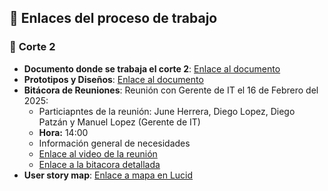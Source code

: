 ## 🔗 **Enlaces del proceso de trabajo**

### 📂 **Corte 2**

- **Documento donde se trabaja el corte 2**: [Enlace al documento](https://uvggt-my.sharepoint.com/:w:/g/personal/pat23525_uvg_edu_gt/EX0puIQyWSNLkuhq-kB1jFcB3HwwzqMuMs9xgnDwmyBdew?e=g4hoEu)
- **Prototipos y Diseños**: [Enlace al documento](https://github.com/dpatzan2/Proyecto_FlowPharma/blob/main/CORTE%202/Avances/Bosquejos%20de%20las%20ideas%20principales.pdf)
- **Bitácora de Reuniones**: Reunión con Gerente de IT el 16 de Febrero del 2025:
  -  Particiapntes de la reunión: June Herrera, Diego Lopez, Diego Patzán y Manuel Lopez (Gerente de IT)
  -  **Hora:** 14:00
  -  Información general de necesidades
  - [Enlace al video de la reunión](https://drive.google.com/file/d/1AaEPZZU-un4LlXKlMWRwrtBb52_F9QxO/view?usp=sharing)
  - [Enlace a la bitacora detallada](https://uvggt-my.sharepoint.com/:w:/g/personal/her231038_uvg_edu_gt/ESYUn9OCHBBPvygQl25TFLEBDQPIPt3YwfHsB0Uql-K9LA?e=0OUSua)
- **User story map**: [Enlace a mapa en Lucid](https://lucid.app/lucidspark/b138eab5-c160-4dfa-b45d-38d14c6a41ef/edit?viewport_loc=-2093%2C-327%2C5499%2C2844%2C0_0&invitationId=inv_66ae4aac-d27f-4e77-905a-d89641737a07)
